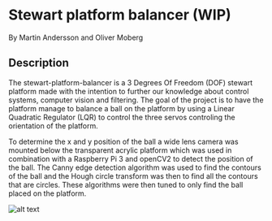 # Stewart platform balancer (WIP)
By Martin Andersson and Oliver Moberg

## Description
The stewart-platform-balancer is a 3 Degrees Of Freedom (DOF) stewart platform made with the intention to further our knowledge about control systems, computer vision and filtering. The goal of the project is to have the platform manage to balance a ball on the platform by using a Linear Quadratic Regulator (LQR) to control the three servos controling the orientation of the platform.
 
To determine the x and y position of the ball a wide lens camera was mounted below the transparent acrylic platform which was used in combination with a Raspberry Pi 3 and openCV2 to detect the position of the ball. The Canny edge detection algorithm was used to find the contours of the ball and the Hough circle transform was then to find all the contours that are circles. These algorithms were then tuned to only find the ball placed on the platform. 

 
![alt text]( Stewart_platform_V1.png "Prototype of the stewart platform balancer")
